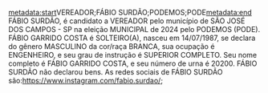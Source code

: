 <metadata:start>VEREADOR;FÁBIO SURDÃO;PODEMOS;PODE<metadata:end>
FÁBIO SURDÃO, é candidato a VEREADOR pelo município de SÃO JOSÉ DOS CAMPOS - SP na eleição MUNICIPAL de 2024 pelo PODEMOS (PODE). FÁBIO GARRIDO COSTA é SOLTEIRO(A), nasceu em 14/07/1987, se declara do gênero MASCULINO da cor/raça BRANCA, sua ocupação é ENGENHEIRO, e seu grau de instrução é SUPERIOR COMPLETO. Seu nome completo é FÁBIO GARRIDO COSTA, e seu número de urna é 20200.
FÁBIO SURDÃO não declarou bens.
As redes sociais de FÁBIO SURDÃO são:https://www.instagram.com/fabio.surdao/;